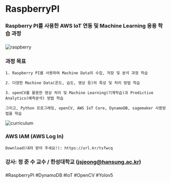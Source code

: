 # RaspberryPI

### Raspberry PI를 사용한 AWS IoT 연동 및 Machine Learning 응용 학습 과정
###


![raspberry](https://user-images.githubusercontent.com/54794815/151466736-02defe4e-f82f-45c4-8671-cb990912402c.png)


### 과정 목표

    1. Raspberry PI를 사용하여 Machine Data의 수집, 저장 및 분석 과정 학습
    
    2. 다양한 Machine Data(온도, 습도, 영상 등)의 특성 및 처리 방법 학습
    
    3. openCV를 활용한 영상 처리 및 Machine Learning(기계학습)과 Predictive Analytics(예측분석) 방법 학습
    
    그리고, Python 프로그래밍, openCV, AWS IoT Core, DynamoDB, sagemaker 사용방법을 학습



![curriculum](https://user-images.githubusercontent.com/54794815/153277214-cd212a04-0ff9-46d6-b2e8-11ac155046bc.png)


### AWS IAM (AWS Log In)

    Download(내려 받아 주세요!): https://url.kr/tsfwcq



### 강사: 정 준 수 교수 / 한성대학교 (jsjeong@hansung.ac.kr)
###


#RaspberryPI #DynamoDB #IoT #OpenCV #Yolov5

